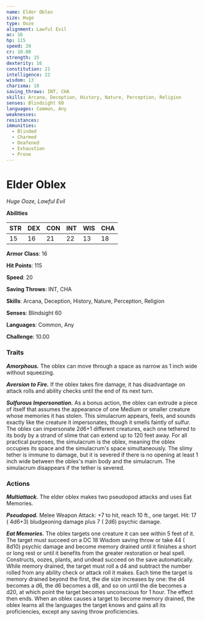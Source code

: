```yaml
---
name: Elder Oblex
size: Huge
type: Ooze
alignment: Lawful Evil
ac: 16
hp: 115
speed: 20
cr: 10.00
strength: 15
dexterity: 16
constitution: 21
intelligence: 22
wisdom: 13
charisma: 18
saving_throws: INT, CHA
skills: Arcana, Deception, History, Nature, Perception, Religion
senses: Blindsight 60
languages: Common, Any
weaknesses:
resistances:
immunities:
  - Blinded
  - Charmed
  - Deafened
  - Exhaustion
  - Prone
---
```


# Elder Oblex

*Huge Ooze, Lawful Evil*

**Abilities**

| STR | DEX | CON | INT | WIS | CHA |
| --- | --- | --- | --- | --- | --- |
| 15 | 16 | 21 | 22 | 13 | 18 |

**Armor Class**: 16

**Hit Points**: 115

**Speed**: 20

**Saving Throws**: INT, CHA

**Skills**: Arcana, Deception, History, Nature, Perception, Religion

**Senses**: Blindsight 60

**Languages**: Common, Any

**Challenge**: 10.00


### Traits
***Amorphous.*** The oblex can move through a space as narrow as 1 inch wide without squeezing.

***Aversion to Fire.*** If the oblex takes fire damage, it has disadvantage on attack rolls and ability checks until the end of its next turn.

***Sulfurous Impersonation.*** As a bonus action, the oblex can extrude a piece of itself that assumes the appearance of one Medium or smaller creature whose memories it has stolen. This simulacrum appears, feels, and sounds exactly like the creature it impersonates, though it smells faintly of sulfur. The oblex can impersonate  2d6+1 different creatures, each one tethered to its body by a strand of slime that can extend up to 120 feet away. For all practical purposes, the simulacrum is the oblex, meaning the oblex occupies its space and the simulacrum's space simultaneously. The slimy tether is immune to damage, but it is severed if there is no opening at least 1 inch wide between the oblex's main body and the simulacrum. The simulacrum disappears if the tether is severed.


### Actions
***Multiattack.*** The elder oblex makes two pseudopod attacks and uses Eat Memories.

***Pseudopod.*** Melee Weapon Attack:  +7 to hit, reach 10 ft., one target. Hit: 17 ( 4d6+3) bludgeoning damage plus 7 ( 2d6) psychic damage.

***Eat Memories.*** The oblex targets one creature it can see within 5 feet of it. The target must succeed on a DC 18 Wisdom saving throw or take 44 ( 8d10) psychic damage and become memory drained until it finishes a short or long rest or until it benefits from the greater restoration or heal spell. Constructs, oozes, plants, and undead succeed on the save automatically. While memory drained, the target must roll a d4 and subtract the number rolled from any ability check or attack roll it makes. Each time the target is memory drained beyond the first, the die size increases by one: the d4 becomes a d6, the d6 becomes a d8, and so on until the die becomes a d20, at which point the target becomes unconscious for 1 hour. The effect then ends. When an oblex causes a target to become memory drained, the oblex learns all the languages the target knows and gains all its proficiencies, except any saving throw proficiencies.

